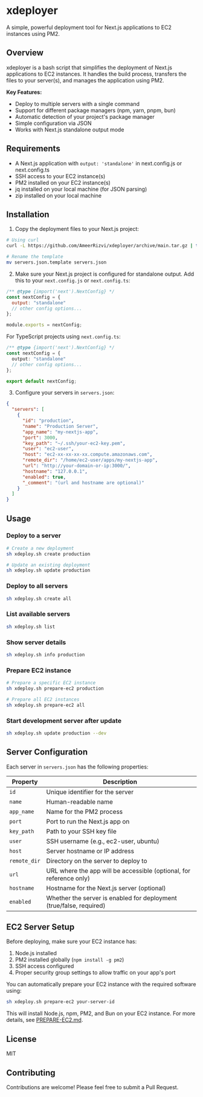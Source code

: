 # xdeployer

A simple, powerful deployment tool for Next.js applications to EC2 instances using PM2.

## Overview

xdeployer is a bash script that simplifies the deployment of Next.js applications to EC2 instances. It handles the build process, transfers the files to your server(s), and manages the application using PM2.

**Key Features:**

- Deploy to multiple servers with a single command
- Support for different package managers (npm, yarn, pnpm, bun)
- Automatic detection of your project's package manager
- Simple configuration via JSON
- Works with Next.js standalone output mode

## Requirements

- A Next.js application with `output: 'standalone'` in next.config.js or next.config.ts
- SSH access to your EC2 instance(s)
- PM2 installed on your EC2 instance(s)
- jq installed on your local machine (for JSON parsing)
- zip installed on your local machine

## Installation

1. Copy the deployment files to your Next.js project:

```bash
# Using curl
curl -L https://github.com/AmeerRizvi/xdeployer/archive/main.tar.gz | tar xz --strip=1 xdeployer-main/xdeploy.sh xdeployer-main/servers.json.template

# Rename the template
mv servers.json.template servers.json
```

2. Make sure your Next.js project is configured for standalone output. Add this to your `next.config.js` or `next.config.ts`:

```js
/** @type {import('next').NextConfig} */
const nextConfig = {
  output: "standalone"
  // other config options...
};

module.exports = nextConfig;
```

For TypeScript projects using `next.config.ts`:

```ts
/** @type {import('next').NextConfig} */
const nextConfig = {
  output: "standalone"
  // other config options...
};

export default nextConfig;
```

3. Configure your servers in `servers.json`:

```json
{
  "servers": [
    {
      "id": "production",
      "name": "Production Server",
      "app_name": "my-nextjs-app",
      "port": 3000,
      "key_path": "~/.ssh/your-ec2-key.pem",
      "user": "ec2-user",
      "host": "ec2-xx-xx-xx-xx.compute.amazonaws.com",
      "remote_dir": "/home/ec2-user/apps/my-nextjs-app",
      "url": "http://your-domain-or-ip:3000/",
      "hostname": "127.0.0.1",
      "enabled": true,
      "_comment": "(url and hostname are optional)"
    }
  ]
}
```

## Usage

### Deploy to a server

```bash
# Create a new deployment
sh xdeploy.sh create production

# Update an existing deployment
sh xdeploy.sh update production
```

### Deploy to all servers

```bash
sh xdeploy.sh create all
```

### List available servers

```bash
sh xdeploy.sh list
```

### Show server details

```bash
sh xdeploy.sh info production
```

### Prepare EC2 instance

```bash
# Prepare a specific EC2 instance
sh xdeploy.sh prepare-ec2 production

# Prepare all EC2 instances
sh xdeploy.sh prepare-ec2 all
```

### Start development server after update

```bash
sh xdeploy.sh update production --dev
```

## Server Configuration

Each server in `servers.json` has the following properties:

| Property     | Description                                                         |
| ------------ | ------------------------------------------------------------------- |
| `id`         | Unique identifier for the server                                    |
| `name`       | Human-readable name                                                 |
| `app_name`   | Name for the PM2 process                                            |
| `port`       | Port to run the Next.js app on                                      |
| `key_path`   | Path to your SSH key file                                           |
| `user`       | SSH username (e.g., ec2-user, ubuntu)                               |
| `host`       | Server hostname or IP address                                       |
| `remote_dir` | Directory on the server to deploy to                                |
| `url`        | URL where the app will be accessible (optional, for reference only) |
| `hostname`   | Hostname for the Next.js server (optional)                          |
| `enabled`    | Whether the server is enabled for deployment (true/false, required) |

## EC2 Server Setup

Before deploying, make sure your EC2 instance has:

1. Node.js installed
2. PM2 installed globally (`npm install -g pm2`)
3. SSH access configured
4. Proper security group settings to allow traffic on your app's port

You can automatically prepare your EC2 instance with the required software using:

```bash
sh xdeploy.sh prepare-ec2 your-server-id
```

This will install Node.js, npm, PM2, and Bun on your EC2 instance. For more details, see [PREPARE-EC2.md](PREPARE-EC2.md).

## License

MIT

## Contributing

Contributions are welcome! Please feel free to submit a Pull Request.
